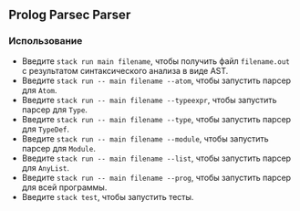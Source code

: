## Prolog Parsec Parser

### Использование
* Введите `stack run main filename`, чтобы получить файл `filename.out` с результатом синтаксического анализа в виде AST.
* Введите `stack run -- main filename --atom`, чтобы запустить парсер для `Atom`.
* Введите `stack run -- main filename --typeexpr`, чтобы запустить парсер для `Type`.
* Введите `stack run -- main filename --type`, чтобы запустить парсер для `TypeDef`.
* Введите `stack run -- main filename --module`, чтобы запустить парсер для `Module`.
* Введите `stack run -- main filename --list`, чтобы запустить парсер для `AnyList`.
* Введите `stack run -- main filename --prog`, чтобы запустить парсер для всей программы.
* Введите `stack test`, чтобы запустить тесты.

